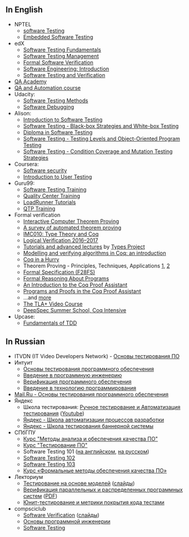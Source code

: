 ## In English

* NPTEL
  * [software Testing](http://nptel.ac.in/courses/106105150/)
  * [Embedded Software Testing](http://nptel.ac.in/courses/117106112/)
* edX
  * [Software Testing Fundamentals](https://www.edx.org/course/software-testing-fundamentals-usmx-university-maryland-university-stv1-1x)
  * [Software Testing Management](https://www.edx.org/course/software-testing-management-usmx-university-maryland-university-stv1-2x)
  * [Formal Software Verification](https://www.edx.org/course/formal-software-verification-usmx-university-maryland-university-stv1-3x)
  * [Software Engineering: Introduction](https://www.edx.org/course/software-engineering-introduction-ubcx-softeng1x)
  * [Software Testing and Verification](https://www.edx.org/micromasters/software-testing-verification)
* [QA Academy](https://github.com/TelerikAcademy/QA-Academy)
* [QA and Automation course](https://github.com/HackBulgaria/QA-and-Automation-101)
* Udacity:
  * [Software Testing Methods](https://www.udacity.com/course/software-testing--cs258)
  * [Software Debugging](https://www.udacity.com/course/software-debugging--cs259)
* Alison:
  * [Introduction to Software Testing](https://alison.com/course/introduction-to-software-testing)
  * [Software Testing - Black-box Strategies and White-box Testing](https://alison.com/course/software-testing-black-box-strategies-and-white-box-testing)
  * [Diploma in Software Testing](https://alison.com/course/diploma-in-software-testing)
  * [Software Testing - Testing Levels and Object-Oriented Program Testing](https://alison.com/course/software-testing-testing-levels-and-object-oriented-program-testing)
  * [Software Testing - Condition Coverage and Mutation Testing Strategies](https://alison.com/course/software-testing-condition-coverage-and-mutation-testing-strategies)
* Coursera:
  * [Software security](https://ru.coursera.org/learn/software-security)
  * [Introduction to User Testing](https://ru.coursera.org/learn/ui-testing/lecture/aal6p/introduction-to-user-testing)
* Guru99:
  * [Software Testing Training](https://www.youtube.com/playlist?list=PLDC2A0C8D2EC934C7)
  * [Quality Center Training](https://www.youtube.com/playlist?list=PL2CA3A709452D4E27)
  * [LoadRunner Tutorials](https://www.youtube.com/playlist?list=PLFB7DB42D42A7C31C)
  * [QTP Training](https://www.youtube.com/playlist?list=PLF20D996D82993E79)
* Formal verification
  * [Interactive Computer Theorem Proving](http://adam.chlipala.net/itp/)
  * [A survey of automated theorem proving](http://compsciclub.ru/en/courses/theoremproving/2013-autumn/)
  * [IMC010: Type Theory and Coq](http://www.cs.ru.nl/~freek/courses/tt-2011/)
  * [Logical Verification 2016–2017](http://www.cs.vu.nl//~jbe248/lv2017/)
  * [Tutorials and advanced lectures](http://www.cse.chalmers.se/research/group/logic/Types/tutorials.html) by [Types Project](http://www.cse.chalmers.se/research/group/logic/Types/index.html)
  * [Modelling and verifying algorithms in Coq: an introduction](https://www.di.ens.fr/~zappa/teaching/coq/ecole10/)
  * [Coq in a Hurry](https://cel.archives-ouvertes.fr/file/index/docid/72365/filename/coq-hurry.pdf)
  * Theorem Proving - Principles, Techniques, Applications [1](https://www.cse.unsw.edu.au/~cs4161/16s2/), [2](https://www.cse.unsw.edu.au/~kleing/teaching/thprv-04/index.html)
  * [Formal Specification (F28FS)](http://www.macs.hw.ac.uk/~gabbay/F28FS/)
  * [Formal Reasoning About Programs](https://frap.csail.mit.edu/main)
  * [An Introduction to the Coq Proof Assistant](https://www.cis.upenn.edu/~rrand/cufp_2015/)
  * [Programs and Proofs in the Coq Proof Assistant](https://www.cis.upenn.edu/~rrand/popl_2016/)
  * ...and [more](https://coq.inria.fr/cocorico/CoqInTheClassroom)
  * [The TLA+ Video Course](http://lamport.azurewebsites.net/video/videos.html)
  * [DeepSpec Summer School, Coq Intensive](https://www.youtube.com/playlist?list=PLovJjGVqXXf3RgVdCXH96pPwSjFLDhSri)
* Upcase:
  * [Fundamentals of TDD](https://thoughtbot.com/upcase/fundamentals-of-tdd)

## In Russian

* ITVDN (IT Video Developers Network) - [Основы тестирования ПО](https://itvdn.com/ru/video/testing-process)
* Интуит
  * [Основы тестирования программного обеспечения](http://www.intuit.ru/studies/courses/48/48/info)
  * [Введение в программную инженерию](http://www.intuit.ru/studies/courses/497/353/info)
  * [Верификация программного обеспечения](http://www.intuit.ru/studies/courses/1040/209/info)
  * [Введение в технологию программирования](http://www.intuit.ru/studies/courses/2262/160/info)
* [Mail.Ru - Основы тестирования программного обеспечения](http://universarium.org/course/526)
* Яндекс
  * Школа тестирования: [Ручное тестирование и Автоматизация тестирования](https://academy.yandex.ru/events/testing/spb-2016/) ([Youtube](https://www.youtube.com/playlist?list=PLJMRN_6MT0JYItlUeor7YRa0r6-lI8MMR))
  * [Яндекс - Школа автоматизации процессов разработки](https://academy.yandex.ru/events/testing/spb-2014/)
  * [Яндекс - Школа тестирования баннерной системы](https://academy.yandex.ru/events/testing/msk-2014/)
* СПбГПУ
  * [Курс "Методы анализа и обеспечения качества ПО"](http://kspt.icc.spbstu.ru/course/QA)
  * [Курс "Тестирование ПО"](http://kspt.icc.spbstu.ru/2014/course/software-testing)
  * Software Testing 101 ([на английском](http://kspt.ftk.spbstu.ru/media/files/people/akhin/lectures/Software-Testing-101.pdf), [на русском](http://kspt.icc.spbstu.ru/media/files/people/akhin/lectures/Software-Testing-101-ru.pdf))
  * [Software Testing 102](http://kspt.icc.spbstu.ru/media/files/people/akhin/lectures/Software-Testing-102v2.pdf)
  * [Software Testing 103](http://kspt.icc.spbstu.ru/media/files/people/akhin/lectures/Software-Testing-102v3.pdf)
  * [Курс «Формальные методы обеспечения качества ПО»](http://kspt.icc.spbstu.ru/2010/course/quality)
* Лекториум
  * [Тестирование на основе моделей](https://www.lektorium.tv/course/22774) ([слайды](http://panda.ispras.ru/~kuliamin/mbt-course.html))
  * [Верификация параллельных и распределенных программных систем](https://www.lektorium.tv/course/22862?id=22862) ([PDF](http://is.ifmo.ru/present/2012/20120218_model_che%D1%81king_karpov_lecture01.pdf))
  * [Юнит-тестирование и метрики покрытия кода тестами](https://www.lektorium.tv/lecture/13635)
* compsciclub
  * [Software Verification](http://compsciclub.ru/courses/softwareverification/2008-spring/) ([слайды](http://compsciclub.ru/media/slides/modelbasedtesting_2010_spring/2010_04_25_modelbasedtesting_2010_spring_m98ClS2.pdf))
  * [Основы программной инженерии](https://compscicenter.ru/courses/seintro/2012-spring/)
  * [Software Testing](http://compsciclub.ru/courses/softwaretesting/2008-spring/)
